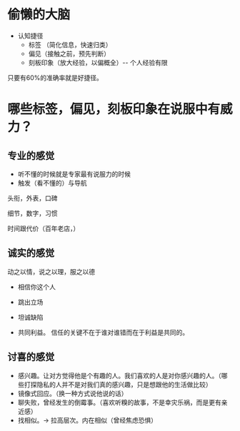 # 偷懒的大脑

- 认知捷径
  - 标签 （简化信息，快速归类）
  - 偏见（接触之前，预先判断）
  - 刻板印象（放大经验，以偏概全）-- 个人经验有限

只要有60%的准确率就是好捷径。



# 哪些标签，偏见，刻板印象在说服中有威力？

## 专业的感觉

- 听不懂的时候就是专家最有说服力的时候
- 触发（看不懂的）与导航

头衔，外表，口碑

细节，数字，习惯

时间跟代价（百年老店，）



## 诚实的感觉

动之以情，说之以理，服之以德

- 相信你这个人

- 跳出立场
- 坦诚缺陷
- 共同利益。 信任的关键不在于谁对谁错而在于利益是共同的。





## 讨喜的感觉

- 感兴趣。让对方觉得他是个有趣的人。我们喜欢的人是对你感兴趣的人。（哪些打探隐私的人并不是对我们真的感兴趣，只是想跟他的生活做比较）
- 镜像式回应。（换一种方式说他说的话）
- 聊失败，曾经发生的倒霉事。（喜欢听糗的故事，不是幸灾乐祸，而是更有亲近感）
- 找相似。-> 拉高层次。内在相似（曾经焦虑恐惧）